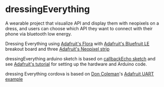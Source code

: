 # dressingEverything
A wearable project  that visualize API and display them with neopixels on a dress, and users can choose which API they want to connect with their phone via bluetooth low energy.

Dressing Everything using [Adafruit's Flora](https://www.adafruit.com/products/659) with [Adafruit's Bluefruit LE](http://www.adafruit.com/products/1697) breakout board and three [Adafruit's Neopixel strip](https://www.adafruit.com/products/1376)

dressingEverything arduino sketch is based on [callbackEcho sketch](https://github.com/adafruit/Adafruit_nRF8001/blob/master/examples/callbackEcho/callbackEcho.ino) and see [Adafruit's tutorial](https://learn.adafruit.com/getting-started-with-the-nrf8001-bluefruit-le-breakout/software-uart-service) for setting up the hardware and Arduino code.

dressing Everything cordova is based on [Don Coleman](https://github.com/don)'s [Adafruit UART example](https://github.com/don/cordova-plugin-ble-central/tree/master/examples/bluefruitle)
